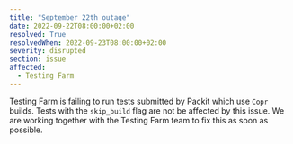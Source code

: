 ```yaml
---
title: "September 22th outage"
date: 2022-09-22T08:00:00+02:00
resolved: True
resolvedWhen: 2022-09-23T08:00:00+02:00
severity: disrupted
section: issue
affected:
  - Testing Farm
---
```


Testing Farm is failing to run tests submitted by Packit which use `Copr` builds.
Tests with the `skip_build` flag are not be affected by this issue.
We are working together with the Testing Farm team to fix this as soon as possible.
